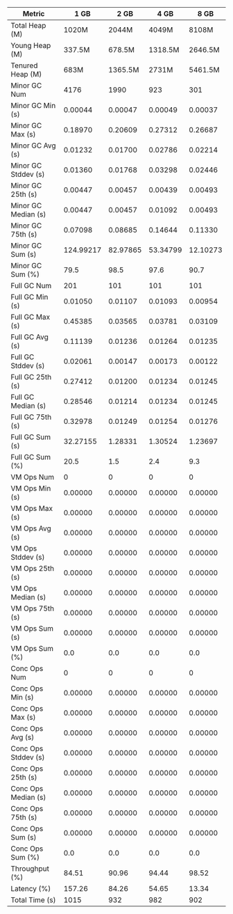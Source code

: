 | Metric | 1 GB | 2 GB | 4 GB | 8 GB |
|------|----|----|----|----|
| Total Heap (M) | 1020M | 2044M | 4049M | 8108M |
| Young Heap (M) | 337.5M | 678.5M | 1318.5M | 2646.5M |
| Tenured Heap (M) | 683M | 1365.5M | 2731M | 5461.5M |
| Minor GC Num | 4176 | 1990 | 923 | 301 |
| Minor GC Min (s) | 0.00044 | 0.00047 | 0.00049 | 0.00037 |
| Minor GC Max (s) | 0.18970 | 0.20609 | 0.27312 | 0.26687 |
| Minor GC Avg (s) | 0.01232 | 0.01700 | 0.02786 | 0.02214 |
| Minor GC Stddev (s) | 0.01360 | 0.01768 | 0.03298 | 0.02446 |
| Minor GC 25th (s) | 0.00447 | 0.00457 | 0.00439 | 0.00493 |
| Minor GC Median (s) | 0.00447 | 0.00457 | 0.01092 | 0.00493 |
| Minor GC 75th (s) | 0.07098 | 0.08685 | 0.14644 | 0.11330 |
| Minor GC Sum (s) | 124.99217 | 82.97865 | 53.34799 | 12.10273 |
| Minor GC Sum (%) | 79.5 | 98.5 | 97.6 | 90.7 |
| Full GC Num | 201 | 101 | 101 | 101 |
| Full GC Min (s) | 0.01050 | 0.01107 | 0.01093 | 0.00954 |
| Full GC Max (s) | 0.45385 | 0.03565 | 0.03781 | 0.03109 |
| Full GC Avg (s) | 0.11139 | 0.01236 | 0.01264 | 0.01235 |
| Full GC Stddev (s) | 0.02061 | 0.00147 | 0.00173 | 0.00122 |
| Full GC 25th (s) | 0.27412 | 0.01200 | 0.01234 | 0.01245 |
| Full GC Median (s) | 0.28546 | 0.01214 | 0.01234 | 0.01245 |
| Full GC 75th (s) | 0.32978 | 0.01249 | 0.01254 | 0.01276 |
| Full GC Sum (s) | 32.27155 | 1.28331 | 1.30524 | 1.23697 |
| Full GC Sum (%) | 20.5 | 1.5 | 2.4 | 9.3 |
| VM Ops Num | 0 | 0 | 0 | 0 |
| VM Ops Min (s) | 0.00000 | 0.00000 | 0.00000 | 0.00000 |
| VM Ops Max (s) | 0.00000 | 0.00000 | 0.00000 | 0.00000 |
| VM Ops Avg (s) | 0.00000 | 0.00000 | 0.00000 | 0.00000 |
| VM Ops Stddev (s) | 0.00000 | 0.00000 | 0.00000 | 0.00000 |
| VM Ops 25th (s) | 0.00000 | 0.00000 | 0.00000 | 0.00000 |
| VM Ops Median (s) | 0.00000 | 0.00000 | 0.00000 | 0.00000 |
| VM Ops 75th (s) | 0.00000 | 0.00000 | 0.00000 | 0.00000 |
| VM Ops Sum (s) | 0.00000 | 0.00000 | 0.00000 | 0.00000 |
| VM Ops Sum (%) | 0.0 | 0.0 | 0.0 | 0.0 |
| Conc Ops Num | 0 | 0 | 0 | 0 |
| Conc Ops Min (s) | 0.00000 | 0.00000 | 0.00000 | 0.00000 |
| Conc Ops Max (s) | 0.00000 | 0.00000 | 0.00000 | 0.00000 |
| Conc Ops Avg (s) | 0.00000 | 0.00000 | 0.00000 | 0.00000 |
| Conc Ops Stddev (s) | 0.00000 | 0.00000 | 0.00000 | 0.00000 |
| Conc Ops 25th (s) | 0.00000 | 0.00000 | 0.00000 | 0.00000 |
| Conc Ops Median (s) | 0.00000 | 0.00000 | 0.00000 | 0.00000 |
| Conc Ops 75th (s) | 0.00000 | 0.00000 | 0.00000 | 0.00000 |
| Conc Ops Sum (s) | 0.00000 | 0.00000 | 0.00000 | 0.00000 |
| Conc Ops Sum (%) | 0.0 | 0.0 | 0.0 | 0.0 |
| Throughput (%) | 84.51 | 90.96 | 94.44 | 98.52 |
| Latency (%) | 157.26 | 84.26 | 54.65 | 13.34 |
| Total Time (s) | 1015 | 932 | 982 | 902 |
